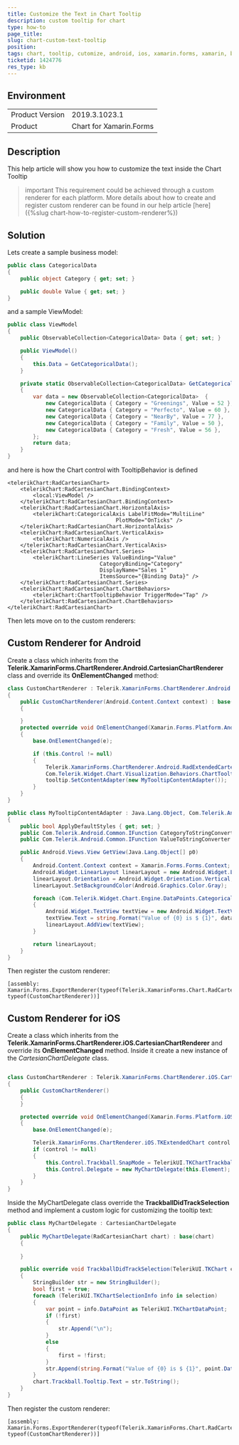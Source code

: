 ```yaml
---
title: Customize the Text in Chart Tooltip
description: custom tooltip for chart
type: how-to
page_title: 
slug: chart-custom-text-tooltip
position: 
tags: chart, tooltip, cutomize, android, ios, xamarin.forms, xamarin, behaviot, tooltipbehavior, tooltiptext
ticketid: 1424776
res_type: kb
---
```


## Environment
<table>
    <tbody>
	    <tr>
	    	<td>Product Version</td>
	    	<td>2019.3.1023.1</td>
	    </tr>
	    <tr>
	    	<td>Product</td>
	    	<td>Chart for Xamarin.Forms</td>
	    </tr>
    </tbody>
</table>


## Description

This help article will show you how to customize the text inside the Chart Tooltip

>important This requirement could be achieved through a custom renderer for each platform. More details about how to create and register custom renderer can be found in our help article [here]({%slug chart-how-to-register-custom-renderer%})

## Solution

Lets create a sample business model:

```C#
public class CategoricalData
{
    public object Category { get; set; }

    public double Value { get; set; }
}
```

and a sample ViewModel:

```C#
public class ViewModel
{
    public ObservableCollection<CategoricalData> Data { get; set; }

    public ViewModel()
    {
        this.Data = GetCategoricalData();
    }

    private static ObservableCollection<CategoricalData> GetCategoricalData()
    {
        var data = new ObservableCollection<CategoricalData>  {
            new CategoricalData { Category = "Greenings", Value = 52 },
            new CategoricalData { Category = "Perfecto", Value = 60 },
            new CategoricalData { Category = "NearBy", Value = 77 },
            new CategoricalData { Category = "Family", Value = 50 },
            new CategoricalData { Category = "Fresh", Value = 56 },
        };
        return data;
    }
}
```

and here is how the Chart control with TooltipBehavior is defined

```XAML
<telerikChart:RadCartesianChart>
    <telerikChart:RadCartesianChart.BindingContext>
        <local:ViewModel />
    </telerikChart:RadCartesianChart.BindingContext>
    <telerikChart:RadCartesianChart.HorizontalAxis>
        <telerikChart:CategoricalAxis LabelFitMode="MultiLine"
                                  PlotMode="OnTicks" />
    </telerikChart:RadCartesianChart.HorizontalAxis>
    <telerikChart:RadCartesianChart.VerticalAxis>
        <telerikChart:NumericalAxis />
    </telerikChart:RadCartesianChart.VerticalAxis>
    <telerikChart:RadCartesianChart.Series>
        <telerikChart:LineSeries ValueBinding="Value"
                             CategoryBinding="Category"
                             DisplayName="Sales 1"
                             ItemsSource="{Binding Data}" />
    </telerikChart:RadCartesianChart.Series>
    <telerikChart:RadCartesianChart.ChartBehaviors>
        <telerikChart:ChartTooltipBehavior TriggerMode="Tap" />
    </telerikChart:RadCartesianChart.ChartBehaviors>
</telerikChart:RadCartesianChart>
```

Then lets move on to the custom renderers:

## Custom Renderer for Android

Create a class which inherits from the **Telerik.XamarinForms.ChartRenderer.Android.CartesianChartRenderer** class and override its **OnElementChanged** method:

```C#
class CustomChartRenderer : Telerik.XamarinForms.ChartRenderer.Android.CartesianChartRenderer
{
    public CustomChartRenderer(Android.Content.Context context) : base(context)
    {

    }
    protected override void OnElementChanged(Xamarin.Forms.Platform.Android.ElementChangedEventArgs<Telerik.XamarinForms.Chart.RadCartesianChart> e)
    {
        base.OnElementChanged(e);

        if (this.Control != null)
        {
            Telerik.XamarinForms.ChartRenderer.Android.RadExtendedCartesianChartView chart = (Telerik.XamarinForms.ChartRenderer.Android.RadExtendedCartesianChartView)this.Control;
            Com.Telerik.Widget.Chart.Visualization.Behaviors.ChartTooltipBehavior tooltip = (Com.Telerik.Widget.Chart.Visualization.Behaviors.ChartTooltipBehavior)chart.Behaviors.Get(0);
            tooltip.SetContentAdapter(new MyTooltipContentAdapter());
        }
    }
}
```

```C#
public class MyTooltipContentAdapter : Java.Lang.Object, Com.Telerik.Android.Primitives.Widget.Tooltip.Contracts.ITooltipContentAdapter
{
    public bool ApplyDefaultStyles { get; set; }
    public Com.Telerik.Android.Common.IFunction CategoryToStringConverter { get; set; }
    public Com.Telerik.Android.Common.IFunction ValueToStringConverter { get; set; }

    public Android.Views.View GetView(Java.Lang.Object[] p0)
    {
        Android.Content.Context context = Xamarin.Forms.Forms.Context;
        Android.Widget.LinearLayout linearLayout = new Android.Widget.LinearLayout(context);
        linearLayout.Orientation = Android.Widget.Orientation.Vertical;
        linearLayout.SetBackgroundColor(Android.Graphics.Color.Gray);

        foreach (Com.Telerik.Widget.Chart.Engine.DataPoints.CategoricalDataPoint dataPoint in p0)
        {
            Android.Widget.TextView textView = new Android.Widget.TextView(context);
            textView.Text = string.Format("Value of {0} is $ {1}", dataPoint.Category, dataPoint.Value);
            linearLayout.AddView(textView);
        }

        return linearLayout;
    }
}
```


Then register the custom renderer:

```
[assembly: Xamarin.Forms.ExportRenderer(typeof(Telerik.XamarinForms.Chart.RadCartesianChart), typeof(CustomChartRenderer))]
```

## Custom Renderer for iOS

Create a class which inherits from the **Telerik.XamarinForms.ChartRenderer.iOS.CartesianChartRenderer** and override its **OnElementChanged** method. Inside it create a new instance of the *CartesianChartDelegate* class.

```C#

class CustomChartRenderer : Telerik.XamarinForms.ChartRenderer.iOS.CartesianChartRenderer
{
    public CustomChartRenderer()
    {
    }

    protected override void OnElementChanged(Xamarin.Forms.Platform.iOS.ElementChangedEventArgs<Telerik.XamarinForms.Chart.RadCartesianChart> e)
    {
        base.OnElementChanged(e);

        Telerik.XamarinForms.ChartRenderer.iOS.TKExtendedChart control = this.Control;
        if (control != null)
        {
            this.Control.Trackball.SnapMode = TelerikUI.TKChartTrackballSnapMode.ClosestPoint;
            this.Control.Delegate = new MyChartDelegate(this.Element);
        }
    }
}
```

Inside the MyChartDelegate class override the **TrackballDidTrackSelection** method and implement a custom logic for customizing the tooltip text:

```C#
public class MyChartDelegate : CartesianChartDelegate
{
    public MyChartDelegate(RadCartesianChart chart) : base(chart)
    {
           
    }

    public override void TrackballDidTrackSelection(TelerikUI.TKChart chart, TelerikUI.TKChartSelectionInfo[] selection)
    {
        StringBuilder str = new StringBuilder();
        bool first = true;
        foreach (TelerikUI.TKChartSelectionInfo info in selection)
        {
            var point = info.DataPoint as TelerikUI.TKChartDataPoint;
            if (!first)
            {
                str.Append("\n");
            }
            else
            {
                first = !first;
            }
            str.Append(string.Format("Value of {0} is $ {1}", point.DataXValue, point.DataYValue));
        }
        chart.Trackball.Tooltip.Text = str.ToString();
    }
}
```

Then register the custom renderer:

```
[assembly: Xamarin.Forms.ExportRenderer(typeof(Telerik.XamarinForms.Chart.RadCartesianChart), typeof(CustomChartRenderer))]
```
